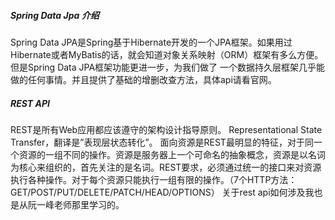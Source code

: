 ##### Spring Data Jpa 介绍

Spring Data JPA是Spring基于Hibernate开发的一个JPA框架。如果用过Hibernate或者MyBatis的话，就会知道对象关系映射（ORM）框架有多么方便。但是Spring Data JPA框架功能更进一步，为我们做了 一个数据持久层框架几乎能做的任何事情。并且提供了基础的增删改查方法，具体api请看官网。

##### REST API

REST是所有Web应用都应该遵守的架构设计指导原则。
Representational State Transfer，翻译是”表现层状态转化”。
面向资源是REST最明显的特征，对于同一个资源的一组不同的操作。资源是服务器上一个可命名的抽象概念，资源是以名词为核心来组织的，首先关注的是名词。REST要求，必须通过统一的接口来对资源执行各种操作。对于每个资源只能执行一组有限的操作。（7个HTTP方法：GET/POST/PUT/DELETE/PATCH/HEAD/OPTIONS）
关于rest api如何涉及我也是从阮一峰老师那里学习的。
